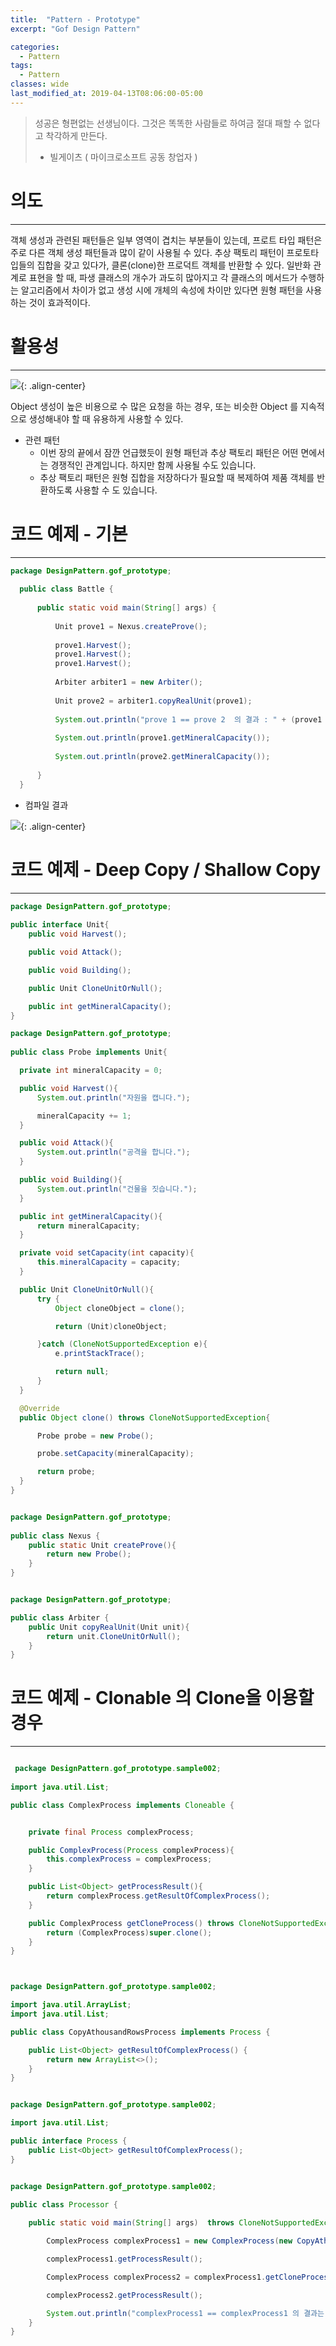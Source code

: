 ```yaml
---
title:  "Pattern - Prototype"
excerpt: "Gof Design Pattern"

categories:
  - Pattern
tags:
  - Pattern 
classes: wide
last_modified_at: 2019-04-13T08:06:00-05:00
---
```


> 성공은 형편없는 선생님이다. 그것은 똑똑한 사람들로 하여금 절대 패할 수 없다고 착각하게 만든다.     
> - 빌게이츠 ( 마이크로소프트 공동 창업자 )

# 의도 

***

객체 생성과 관련된 패턴들은 일부 영역이 겹치는 부분들이 있는데, 프로트 타입 패턴은 주로 다른 객체 생성 패턴들과 많이 같이 사용될 수 있다. 추상 팩토리 패턴이 프로토타입들의 집합을 갖고 있다가, 클론(clone)한 프로덕트 객체를 반환할 수 있다. 일반화 관계로 표현을 할 때, 파생 클래스의 개수가 과도히 많아지고 각 클래스의 메서드가 수행하는 알고리즘에서 차이가 없고 생성 시에 개체의 속성에 차이만 있다면 원형 패턴을 사용하는 것이 효과적이다.

# 활용성

***

![](https://keepinmindsh.github.io/lines/assets/img/prototype_pattern.png){: .align-center}

Object 생성이 높은 비용으로 수 많은 요청을 하는 경우, 또는 비슷한 Object 를 지속적으로 생성해내야 할 때 유용하게 사용할 수 있다.

- 관련 패턴
  - 이번 장의 끝에서 잠깐 언급했듯이 원형 패턴과 추상 팩토리 패턴은 어떤 면에서는 경쟁적인 관계입니다. 하지만 함께 사용될 수도 있습니다.
  - 추상 팩토리 패턴은 원형 집합을 저장하다가 필요할 때 복제하여 제품 객체를 반환하도록 사용할 수 도 있습니다.

# 코드 예제 - 기본

***

```java
package DesignPattern.gof_prototype;
  
  public class Battle {
  
      public static void main(String[] args) {
  
          Unit prove1 = Nexus.createProve();
  
          prove1.Harvest();
          prove1.Harvest();
          prove1.Harvest();
  
          Arbiter arbiter1 = new Arbiter();
  
          Unit prove2 = arbiter1.copyRealUnit(prove1);
  
          System.out.println("prove 1 == prove 2  의 결과 : " + (prove1 == prove2) );
  
          System.out.println(prove1.getMineralCapacity());
  
          System.out.println(prove2.getMineralCapacity());
  
      }
  }                 
```

- 컴파일 결과 

![](https://keepinmindsh.github.io/lines/assets/img/prototype_compile.png){: .align-center}

# 코드 예제 - Deep Copy / Shallow Copy 

***

```java
package DesignPattern.gof_prototype;
    
public interface Unit{
    public void Harvest();

    public void Attack();

    public void Building();

    public Unit CloneUnitOrNull();

    public int getMineralCapacity();
}     
```

```java
package DesignPattern.gof_prototype;
        
public class Probe implements Unit{

  private int mineralCapacity = 0;

  public void Harvest(){
      System.out.println("자원을 캡니다.");

      mineralCapacity += 1;
  }

  public void Attack(){
      System.out.println("공격을 합니다.");
  }

  public void Building(){
      System.out.println("건물을 짓습니다.");
  }

  public int getMineralCapacity(){
      return mineralCapacity;
  }

  private void setCapacity(int capacity){
      this.mineralCapacity = capacity;
  }

  public Unit CloneUnitOrNull(){
      try {
          Object cloneObject = clone();

          return (Unit)cloneObject;

      }catch (CloneNotSupportedException e){
          e.printStackTrace();

          return null;
      }
  }

  @Override
  public Object clone() throws CloneNotSupportedException{

      Probe probe = new Probe();

      probe.setCapacity(mineralCapacity);

      return probe;
  }
}

```

```java

package DesignPattern.gof_prototype;
        
public class Nexus {
    public static Unit createProve(){
        return new Probe();
    }
}    

```

```java

package DesignPattern.gof_prototype;

public class Arbiter {
    public Unit copyRealUnit(Unit unit){
        return unit.CloneUnitOrNull();
    }
}  

```

# 코드 예제 - Clonable 의 Clone을 이용할 경우 

***

```java

 package DesignPattern.gof_prototype.sample002;
        
import java.util.List;

public class ComplexProcess implements Cloneable {


    private final Process complexProcess;

    public ComplexProcess(Process complexProcess){
        this.complexProcess = complexProcess;
    }

    public List<Object> getProcessResult(){
        return complexProcess.getResultOfComplexProcess();
    }

    public ComplexProcess getCloneProcess() throws CloneNotSupportedException {
        return (ComplexProcess)super.clone();
    }
}     

```

```java


package DesignPattern.gof_prototype.sample002;

import java.util.ArrayList;
import java.util.List;

public class CopyAthousandRowsProcess implements Process {

    public List<Object> getResultOfComplexProcess() {
        return new ArrayList<>();
    }
}  

```

```java

package DesignPattern.gof_prototype.sample002;

import java.util.List;

public interface Process {
    public List<Object> getResultOfComplexProcess();
}   

```

```java

package DesignPattern.gof_prototype.sample002;
        
public class Processor {

    public static void main(String[] args)  throws CloneNotSupportedException {

        ComplexProcess complexProcess1 = new ComplexProcess(new CopyAthousandRowsProcess());

        complexProcess1.getProcessResult();

        ComplexProcess complexProcess2 = complexProcess1.getCloneProcess();

        complexProcess2.getProcessResult();

        System.out.println("complexProcess1 == complexProcess1 의 결과는 " + (complexProcess1 == complexProcess2));
    }
}   

```